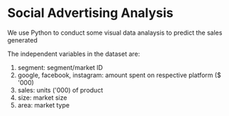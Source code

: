 # Social Advertising Analysis

We use Python to conduct some visual data analaysis to predict the sales generated

The independent variables in the dataset are:
1. segment: segment/market ID
2. google, facebook, instagram: amount spent on respective platform ($ '000)
3. sales: units ('000) of product
4. size: market size
5. area: market type
